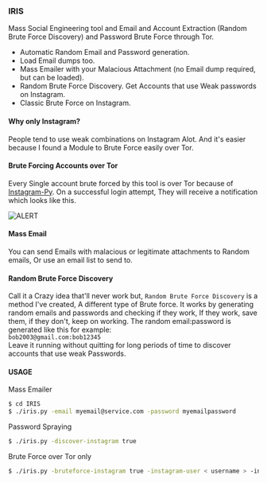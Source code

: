 ### IRIS
Mass Social Engineering tool and Email and Account Extraction (Random Brute Force Discovery) and Password Brute Force through Tor.
- Automatic Random Email and Password generation.
- Load Email dumps too.
- Mass Emailer with your Malacious Attachment (no Email dump required, but can be loaded).
- Random Brute Force Discovery. Get Accounts that use Weak passwords on Instagram.
- Classic Brute Force on Instagram.

#### Why only Instagram?
People tend to use weak combinations on Instagram Alot.
And it's easier because I found a Module to Brute Force easily over Tor.

#### Brute Forcing Accounts over Tor
Every Single account brute forced by this tool is over Tor because of [Instagram-Py](https://github.com/deathsec/instagram-py).
On a successful login attempt, They will receive a notification which looks like this.

![ALERT](https://github.com/quantumcored/paradoxia/blob/master/iris/alert.png)

#### Mass Email
You can send Emails with malacious or legitimate attachments to Random emails, Or use an email list to send to.

#### Random Brute Force Discovery
Call it a Crazy idea that'll never work but,
``Random Brute Force Discovery`` is a method I've created, A different type of Brute force.
It works by generating random emails and passwords and checking if they work,
If they work, save them, if they don't, keep on working.
The random email:password is generated like this for example: \
``bob2003@gmail.com:bob12345`` \
Leave it running without quitting for long periods of time to discover accounts that use weak Passwords.

#### USAGE
Mass Emailer
```bash
$ cd IRIS
$ ./iris.py -email myemail@service.com -password myemailpassword 
```

Password Spraying
```bash
$ ./iris.py -discover-instagram true
```

Brute Force over Tor only
```bash
$ ./iris.py -bruteforce-instagram true -instagram-user < username > -instagram-list < password list > 
```
